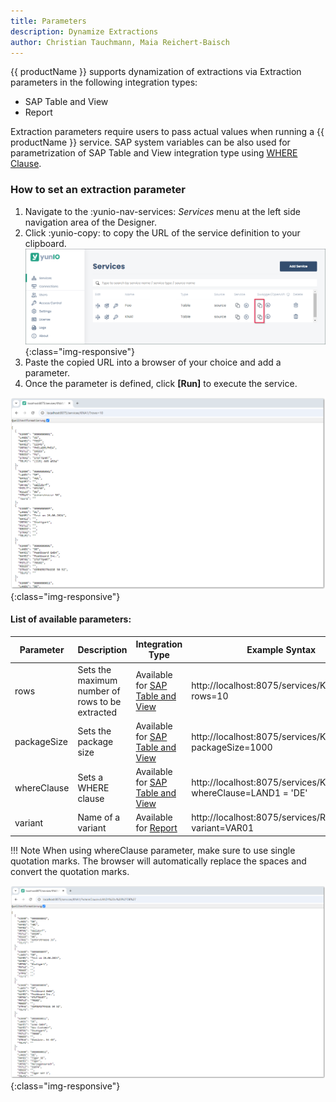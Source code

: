 ```yaml
---
title: Parameters
description: Dynamize Extractions
author: Christian Tauchmann, Maia Reichert-Baisch
---
```


{{ productName }} supports dynamization of extractions via Extraction parameters in the following integration types:
- SAP Table and View
- Report

Extraction parameters require users to pass actual values when running a {{ productName }} service.
SAP system variables can be also used for parametrization of SAP Table and View integration type using [WHERE Clause](../tables-and-views/where-clause/#sap-system-fields).

### How to set an extraction parameter

1. Navigate to the  :yunio-nav-services: *Services* menu at the left side navigation area of the Designer.
2. Click :yunio-copy: to copy the URL of the service definition to your clipboard. <br>
    ![yunIO-service](../assets/images/yunio/documentation/yunio-services-copy.png){:class="img-responsive"}
3. Paste the copied URL into a browser of your choice and add a parameter.
4. Once the parameter is defined, click **[Run]** to execute the service.

![yunIO-rows](../assets/images/yunio/documentation/parameter-rows.png){:class="img-responsive"}


#### List of available parameters:

Parameter  | Description | Integration Type | Example Syntax
------------ | ------------- | ------------- |--------- 
rows | Sets the maximum number of rows to be extracted | Available for [SAP Table and View](../tables-and-views/settings/#row-limit) | http://localhost:8075/services/KNA1/?rows=10
packageSize | Sets the package size | Available for [SAP Table and View](../tables-and-views/settings/#rows-per-package)  | http://localhost:8075/services/KNA1/?packageSize=1000
whereClause | Sets a WHERE clause | Available for [SAP Table and View](../tables-and-views/where-clause/) | http://localhost:8075/services/KNA1/?whereClause=LAND1 = 'DE'
variant | Name of a variant | Available for [Report](../reports/settings/#variant) | http://localhost:8075/services/RLT10010/?variant=VAR01

!!! Note
    When using whereClause parameter, make sure to use single quotation marks. The browser will automatically replace the spaces and convert the quotation marks.


![yunIO-where](../assets/images/yunio/documentation/parameters-where.png){:class="img-responsive"}